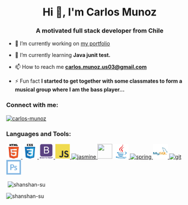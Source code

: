 <h1 align="center">Hi 👋, I'm Carlos Munoz</h1>
<h3 align="center">A motivated full stack developer from Chile</h3>

- 🔭 I’m currently working on [my portfolio](#)

- 🌱 I’m currently learning **Java junit test.**

- 📫 How to reach me **carlos.munoz.us03@gmail.com**

- ⚡ Fun fact **I started to get together with some classmates to form a musical group where I am the bass player...**

<h3 align="left">Connect with me:</h3>
<p align="left">
<a href="https://github.com/carlosmunozus03" target="_blank"><img align="center" src="https://raw.githubusercontent.com/rahuldkjain/github-profile-readme-generator/master/src/images/icons/Social/linked-in-alt.svg" alt="carlos-munoz" height="30" width="40" /></a>
</p>

<h3 align="left">Languages and Tools:</h3>
<p align="left"> 
<a href="https://www.w3.org/html/" target="_blank"> <img src="https://raw.githubusercontent.com/devicons/devicon/master/icons/html5/html5-original-wordmark.svg" alt="html5" width="40" height="40"/> </a> 
<a href="https://www.w3schools.com/css/" target="_blank"> <img src="https://raw.githubusercontent.com/devicons/devicon/master/icons/css3/css3-original-wordmark.svg" alt="css3" width="40" height="40"/> </a> 
<a href="https://getbootstrap.com" target="_blank"> <img src="https://raw.githubusercontent.com/devicons/devicon/master/icons/bootstrap/bootstrap-plain-wordmark.svg" alt="bootstrap" width="40" height="40"/> </a> 
<a href="https://developer.mozilla.org/en-US/docs/Web/JavaScript" target="_blank"> <img src="https://raw.githubusercontent.com/devicons/devicon/master/icons/javascript/javascript-original.svg" alt="javascript" width="40" height="40"/> </a> 
<a href="https://jasmine.github.io/" target="_blank"> <img src="https://www.vectorlogo.zone/logos/jasmine/jasmine-icon.svg" alt="jasmine" width="40" height="40"/> </a>
<a href="https://www.w3schools.com/jquery/default.asp" target="_blank"> <img src="https://openjsf.org/wp-content/uploads/sites/84/2019/10/jquery-logo-vertical_large_square.png" width="40" height="40"/></a>
<a href="https://www.java.com" target="_blank"> <img src="https://raw.githubusercontent.com/devicons/devicon/master/icons/java/java-original.svg" alt="java" width="40" height="40"/> </a> 
<a href="https://spring.io/" target="_blank"> <img src="https://www.vectorlogo.zone/logos/springio/springio-icon.svg" alt="spring" width="40" height="40"/> </a> 
<a href="https://www.mysql.com/" target="_blank"> <img src="https://raw.githubusercontent.com/devicons/devicon/master/icons/mysql/mysql-original-wordmark.svg" alt="mysql" width="40" height="40"/> </a>
<a href="https://git-scm.com/" target="_blank"> <img src="https://www.vectorlogo.zone/logos/git-scm/git-scm-icon.svg" alt="git" width="40" height="40"/> </a>
<a href="https://www.photoshop.com/en" target="_blank"> <img src="https://raw.githubusercontent.com/devicons/devicon/master/icons/photoshop/photoshop-line.svg" alt="photoshop" width="40" height="40"/> </a>
</p>

<p>&nbsp;<img align="center" src="https://github-readme-stats.vercel.app/api?username=shanshan-su&show_icons=true&locale=en" alt="shanshan-su" /></p>
<p><img align="left" src="https://github-readme-stats.vercel.app/api/top-langs?username=shanshan-su&show_icons=true&locale=en&layout=compact" alt="shanshan-su" /></p>
